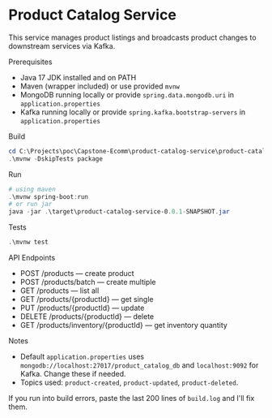 # Product Catalog Service

This service manages product listings and broadcasts product changes to downstream services via Kafka.

Prerequisites
- Java 17 JDK installed and on PATH
- Maven (wrapper included) or use provided `mvnw`
- MongoDB running locally or provide `spring.data.mongodb.uri` in `application.properties`
- Kafka running locally or provide `spring.kafka.bootstrap-servers` in `application.properties`

Build
```powershell
cd C:\Projects\poc\Capstone-Ecomm\product-catalog-service\product-catalog-service
.\mvnw -DskipTests package
```

Run
```powershell
# using maven
.\mvnw spring-boot:run
# or run jar
java -jar .\target\product-catalog-service-0.0.1-SNAPSHOT.jar
```

Tests
```powershell
.\mvnw test
```

API Endpoints
- POST /products — create product
- POST /products/batch — create multiple
- GET /products — list all
- GET /products/{productId} — get single
- PUT /products/{productId} — update
- DELETE /products/{productId} — delete
- GET /products/inventory/{productId} — get inventory quantity

Notes
- Default `application.properties` uses `mongodb://localhost:27017/product_catalog_db` and `localhost:9092` for Kafka. Change these if needed.
- Topics used: `product-created`, `product-updated`, `product-deleted`.

If you run into build errors, paste the last 200 lines of `build.log` and I'll fix them.
